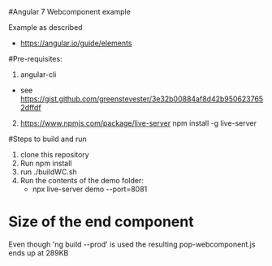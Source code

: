 
#Angular 7 Webcomponent example

Example as described 
- https://angular.io/guide/elements

#Pre-requisites: 

1. angular-cli
- see https://gist.github.com/greenstevester/3e32b00884af8d42b9506237652dffdf

2. https://www.npmjs.com/package/live-server
npm install -g live-server

#Steps to build and run

1. clone this repository
2. Run npm install
3. run ./buildWC.sh
4. Run the contents of the demo folder: 
   - npx live-server demo --port=8081

# Size of the end component
Even though 'ng build --prod' is used the resulting pop-webcomponent.js ends up at 289KB
